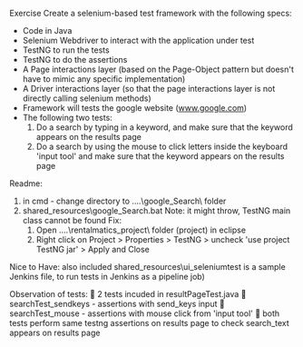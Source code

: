 Exercise
Create a selenium-based test framework with the following specs:

* Code in Java
* Selenium Webdriver to interact with the application under test
* TestNG to run the tests
* TestNG to do the assertions
* A Page interactions layer (based on the Page-Object pattern but doesn't have to mimic any specific implementation)
* A Driver interactions layer  (so that the page interactions layer is not directly calling selenium methods)
* Framework will tests the google website (www.google.com)
* The following two tests:
  1. Do a search by typing in a keyword, 
     and make sure that the keyword appears on the results page
  2. Do a search by using the mouse to click letters inside the keyboard 'input tool'
     and make sure that the keyword appears on the results page



Readme:
1. in cmd - change directory to ….\google_Search\ folder
2. shared_resources\google_Search.bat
    Note: it might throw, TestNG main class cannot be found
     Fix: 
     1.	Open ….\rentalmatics_project\ folder (project) in eclipse 
     2.	Right click on Project > Properties > TestNG > uncheck 'use project TestNG jar' > Apply and Close

Nice to Have: also included shared_resources\ui_seleniumtest is a sample Jenkins file, to run tests in Jenkins as a pipeline job) 

Observation of tests:
	2 tests incuded in resultPageTest.java
	searchTest_sendkeys - assertions with send_keys input
	searchTest_mouse - assertions with mouse click from 'input tool'
	both tests perform same testng assertions on results page to check search_text appears on results page
 
